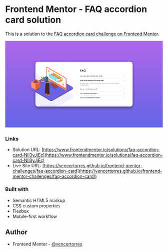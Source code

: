 # Frontend Mentor - FAQ accordion card solution

This is a solution to the [FAQ accordion card challenge on Frontend Mentor](https://www.frontendmentor.io/challenges/faq-accordion-card-XlyjD0Oam).

![](screenshot.png)

### Links

- Solution URL: [https://www.frontendmentor.io/solutions/faq-accordion-card-NIl3yJjEc](https://www.frontendmentor.io/solutions/faq-accordion-card-NIl3yJjEc)
- Live Site URL: [https://vencertorres.github.io/frontend-mentor-challenges/faq-accordion-card](https://vencertorres.github.io/frontend-mentor-challenges/faq-accordion-card/)

### Built with

- Semantic HTML5 markup
- CSS custom properties
- Flexbox
- Mobile-first workflow

## Author

- Frontend Mentor - [@vencertorres](https://www.frontendmentor.io/profile/vencertorres)

